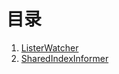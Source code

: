 <!--
 * @Author: jinde.zgm
 * @Date: 2021-03-03 22:40:57
 * @Description: cache源码解析
-->

# 目录

1. [ListerWatcher](./ListerWatcher.md)
2. [SharedIndexInformer](./SharedIndexInformer.md)
